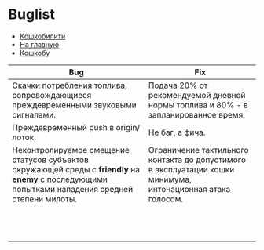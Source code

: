 # Buglist

- [Кошкобилити](https://github.com/noteMASTER11/KoshkaSonya/blob/master/Usage.md)
- [На главную](https://github.com/noteMASTER11/KoshkaSonya/blob/master/README.md)
- [Кошкобу](https://pikabu.ru/story/moyo_byilostalo_6774116)

|Bug|Fix|
| ------------ | ------------ |
|Скачки потребления топлива, сопровождающиеся преждевременными звуковыми сигналами.|Подача 20% от рекомендуемой дневной нормы топлива и 80% - в запланированное время.|
|Преждевременный push в origin/лоток.|Не баг, а фича.|
|Неконтролируемое смещение статусов субъектов окружающей среды c **friendly** на **enemy** с последующими попытками нападения средней степени милоты.|Ограничение тактильного контакта до допустимого в эксплуатации кошки минимума, интонационная атака голосом.|
|   |   |
|   |   |
|   |   |
|   |   |
|   |   |
|   |   |
|   |   |
|   |   |
|   |   |
|   |   |
|   |   |
|   |   |